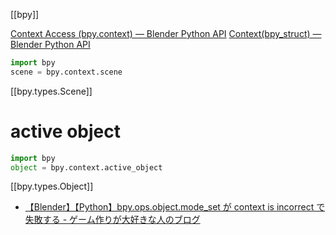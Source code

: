 [[bpy]]

[Context Access (bpy.context) — Blender Python API](https://docs.blender.org/api/latest/bpy.context.html)
[Context(bpy_struct) — Blender Python API](https://docs.blender.org/api/current/bpy.types.Context.html)

```python
import bpy
scene = bpy.context.scene
```

[[bpy.types.Scene]]

# active object
```python
import bpy
object = bpy.context.active_object
```

[[bpy.types.Object]]

- [【Blender】【Python】bpy.ops.object.mode_set が context is incorrect で失敗する - ゲーム作りが大好きな人のブログ](https://toofu0.hatenablog.com/entry/2020/10/10/033418)
